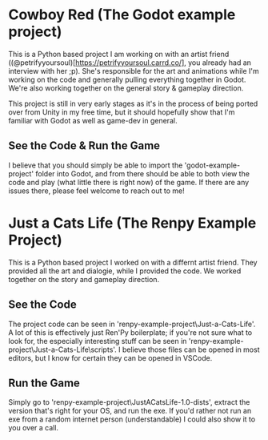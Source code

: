 # Cowboy Red (The Godot example project)
This is a Python based project I am working on with an artist friend ((@petrifyyoursoul)[https://petrifyyoursoul.carrd.co/], you already had an interview with her ;p). She's responsible for the art and animations while I'm working on the code and generally pulling everything together in Godot. We're also working together on the general story & gameplay direction.

This project is still in very early stages as it's in the process of being ported over from Unity in my free time, but it should hopefully show that I'm familiar with Godot as well as game-dev in general.

## See the Code & Run the Game
I believe that you should simply be able to import the 'godot-example-project' folder into Godot, and from there should be able to both view the code and play (what little there is right now) of the game. If there are any issues there, please feel welcome to reach out to me!

# Just a Cats Life (The Renpy Example Project)
This is a Python based project I worked on with a differnt artist friend. They provided all the art and dialogie, while I provided the code. We worked together on the story and gameplay direction.

## See the Code
The project code can be seen in 'renpy-example-project\Just-a-Cats-Life'.
A lot of this is effectively just Ren'Py boilerplate; if you're not sure what to look for, the especially interesting stuff can be seen in 'renpy-example-project\Just-a-Cats-Life\scripts'. I believe those files can be opened in most editors, but I know for certain they can be opened in VSCode.

## Run the Game
Simply go to 'renpy-example-project\JustACatsLife-1.0-dists', extract the version that's right for your OS, and run the exe. If you'd rather not run an exe from a random internet person (understandable) I could also show it to you over a call.
